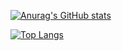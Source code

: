 [![Anurag's GitHub stats](https://github-readme-stats.vercel.app/api?username=MinpuKang)](https://github.com/anuraghazra/github-readme-stats)

[![Top Langs](https://github-readme-stats.vercel.app/api/top-langs/?username=MinpuKang&layout=compact)](https://github.com/anuraghazra/github-readme-stats)
